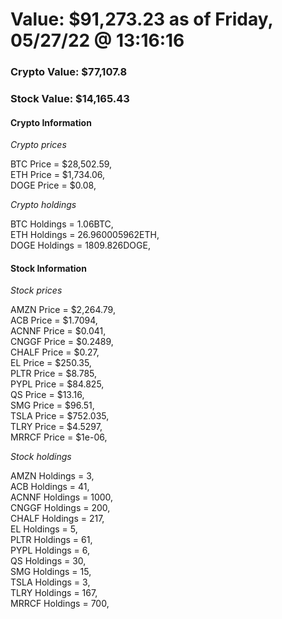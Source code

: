 # Value: $91,273.23 as of Friday, 05/27/22 @ 13:16:16 

### Crypto Value: $77,107.8

### Stock Value: $14,165.43

#### Crypto Information 
*Crypto prices* 

BTC Price = $28,502.59,  
ETH Price = $1,734.06,  
DOGE Price = $0.08,  


*Crypto holdings* 

BTC Holdings = 1.06BTC,  
ETH Holdings = 26.960005962ETH,  
DOGE Holdings = 1809.826DOGE,  


#### Stock Information 

*Stock prices* 

AMZN Price = $2,264.79,  
ACB Price = $1.7094,  
ACNNF Price = $0.041,  
CNGGF Price = $0.2489,  
CHALF Price = $0.27,  
EL Price = $250.35,  
PLTR Price = $8.785,  
PYPL Price = $84.825,  
QS Price = $13.16,  
SMG Price = $96.51,  
TSLA Price = $752.035,  
TLRY Price = $4.5297,  
MRRCF Price = $1e-06,  


*Stock holdings* 

AMZN Holdings = 3,  
ACB Holdings = 41,  
ACNNF Holdings = 1000,  
CNGGF Holdings = 200,  
CHALF Holdings = 217,  
EL Holdings = 5,  
PLTR Holdings = 61,  
PYPL Holdings = 6,  
QS Holdings = 30,  
SMG Holdings = 15,  
TSLA Holdings = 3,  
TLRY Holdings = 167,  
MRRCF Holdings = 700,  


